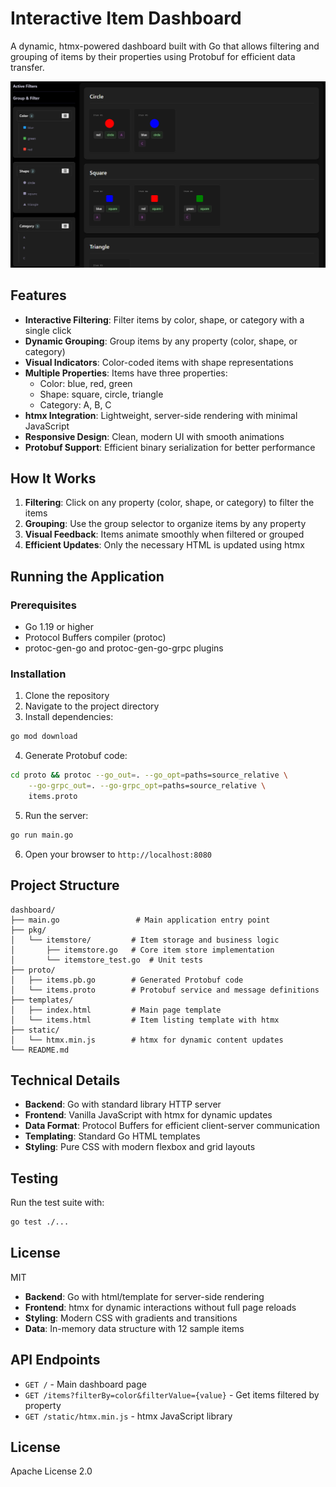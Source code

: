 # Interactive Item Dashboard

A dynamic, htmx-powered dashboard built with Go that allows filtering and grouping of items by their properties using Protobuf for efficient data transfer.

![Dashboard Screenshot](screenshot.png)

## Features

- **Interactive Filtering**: Filter items by color, shape, or category with a single click
- **Dynamic Grouping**: Group items by any property (color, shape, or category)
- **Visual Indicators**: Color-coded items with shape representations
- **Multiple Properties**: Items have three properties:
  - Color: blue, red, green
  - Shape: square, circle, triangle  
  - Category: A, B, C
- **htmx Integration**: Lightweight, server-side rendering with minimal JavaScript
- **Responsive Design**: Clean, modern UI with smooth animations
- **Protobuf Support**: Efficient binary serialization for better performance

## How It Works

1. **Filtering**: Click on any property (color, shape, or category) to filter the items
2. **Grouping**: Use the group selector to organize items by any property
3. **Visual Feedback**: Items animate smoothly when filtered or grouped
4. **Efficient Updates**: Only the necessary HTML is updated using htmx

## Running the Application

### Prerequisites

- Go 1.19 or higher
- Protocol Buffers compiler (protoc)
- protoc-gen-go and protoc-gen-go-grpc plugins

### Installation

1. Clone the repository
2. Navigate to the project directory
3. Install dependencies:

```bash
go mod download
```

4. Generate Protobuf code:

```bash
cd proto && protoc --go_out=. --go_opt=paths=source_relative \
    --go-grpc_out=. --go-grpc_opt=paths=source_relative \
    items.proto
```

5. Run the server:

```bash
go run main.go
```

6. Open your browser to `http://localhost:8080`

## Project Structure

```
dashboard/
├── main.go                 # Main application entry point
├── pkg/
│   └── itemstore/         # Item storage and business logic
│       ├── itemstore.go   # Core item store implementation
│       └── itemstore_test.go  # Unit tests
├── proto/
│   ├── items.pb.go        # Generated Protobuf code
│   └── items.proto        # Protobuf service and message definitions
├── templates/
│   ├── index.html         # Main page template
│   └── items.html         # Item listing template with htmx
├── static/
│   └── htmx.min.js        # htmx for dynamic content updates
└── README.md
```

## Technical Details

- **Backend**: Go with standard library HTTP server
- **Frontend**: Vanilla JavaScript with htmx for dynamic updates
- **Data Format**: Protocol Buffers for efficient client-server communication
- **Templating**: Standard Go HTML templates
- **Styling**: Pure CSS with modern flexbox and grid layouts

## Testing

Run the test suite with:

```bash
go test ./...
```

## License

MIT

- **Backend**: Go with html/template for server-side rendering
- **Frontend**: htmx for dynamic interactions without full page reloads
- **Styling**: Modern CSS with gradients and transitions
- **Data**: In-memory data structure with 12 sample items

## API Endpoints

- `GET /` - Main dashboard page
- `GET /items?filterBy=color&filterValue={value}` - Get items filtered by property
- `GET /static/htmx.min.js` - htmx JavaScript library

## License

Apache License 2.0
